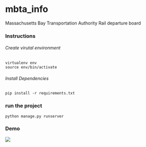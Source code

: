 # mbta_info
Massachusetts Bay Transportation Authority Rail departure board

### Instructions

###### Create virutal environment
```
virtualenv env
source env/bin/activate
```
###### Install Dependencies
```
pip install -r requirements.txt
```
### run the project
```
python manage.py runserver
```

### Demo
<img src="https://p43.f3.n0.cdn.getcloudapp.com/items/7KuRjvwG/Image%202020-03-17%20at%2010.15.34%20PM.png?v=a6a4f63eca1684abd3d215383df82ac5">
